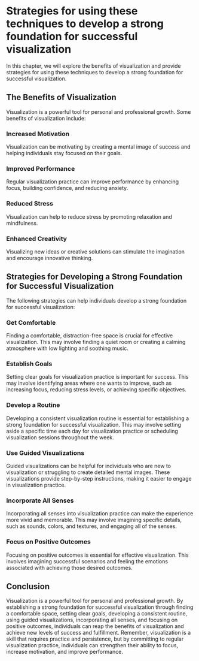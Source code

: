 Strategies for using these techniques to develop a strong foundation for successful visualization
===========================================================================================================================================

In this chapter, we will explore the benefits of visualization and provide strategies for using these techniques to develop a strong foundation for successful visualization.

The Benefits of Visualization
-----------------------------

Visualization is a powerful tool for personal and professional growth. Some benefits of visualization include:

### Increased Motivation

Visualization can be motivating by creating a mental image of success and helping individuals stay focused on their goals.

### Improved Performance

Regular visualization practice can improve performance by enhancing focus, building confidence, and reducing anxiety.

### Reduced Stress

Visualization can help to reduce stress by promoting relaxation and mindfulness.

### Enhanced Creativity

Visualizing new ideas or creative solutions can stimulate the imagination and encourage innovative thinking.

Strategies for Developing a Strong Foundation for Successful Visualization
--------------------------------------------------------------------------

The following strategies can help individuals develop a strong foundation for successful visualization:

### Get Comfortable

Finding a comfortable, distraction-free space is crucial for effective visualization. This may involve finding a quiet room or creating a calming atmosphere with low lighting and soothing music.

### Establish Goals

Setting clear goals for visualization practice is important for success. This may involve identifying areas where one wants to improve, such as increasing focus, reducing stress levels, or achieving specific objectives.

### Develop a Routine

Developing a consistent visualization routine is essential for establishing a strong foundation for successful visualization. This may involve setting aside a specific time each day for visualization practice or scheduling visualization sessions throughout the week.

### Use Guided Visualizations

Guided visualizations can be helpful for individuals who are new to visualization or struggling to create detailed mental images. These visualizations provide step-by-step instructions, making it easier to engage in visualization practice.

### Incorporate All Senses

Incorporating all senses into visualization practice can make the experience more vivid and memorable. This may involve imagining specific details, such as sounds, colors, and textures, and engaging all of the senses.

### Focus on Positive Outcomes

Focusing on positive outcomes is essential for effective visualization. This involves imagining successful scenarios and feeling the emotions associated with achieving those desired outcomes.

Conclusion
----------

Visualization is a powerful tool for personal and professional growth. By establishing a strong foundation for successful visualization through finding a comfortable space, setting clear goals, developing a consistent routine, using guided visualizations, incorporating all senses, and focusing on positive outcomes, individuals can reap the benefits of visualization and achieve new levels of success and fulfillment. Remember, visualization is a skill that requires practice and persistence, but by committing to regular visualization practice, individuals can strengthen their ability to focus, increase motivation, and improve performance.
